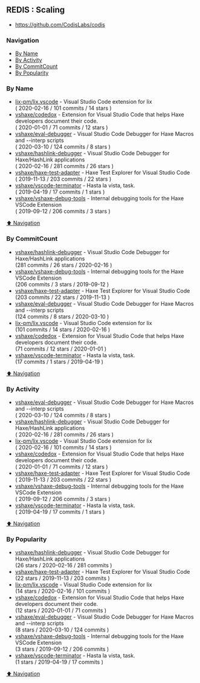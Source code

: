 ## REDIS : Scaling


- https://github.com/CodisLabs/codis


### Navigation

- [By Name](#by-name)
- [By Activity](#by-activity)
- [By CommitCount](#by-commitcount)
- [By Popularity](#by-popularity)

### By Name
<!-- PROJECTS_LIST -->
- [lix-pm/lix.vscode](https://github.com/lix-pm/lix.vscode) - Visual Studio Code extension for lix <br/> ( 2020-02-16 / 101 commits / 14 stars )
- [vshaxe/codedox](https://github.com/vshaxe/codedox) - Extension for Visual Studio Code that helps Haxe developers document their code. <br/> ( 2020-01-01 / 71 commits / 12 stars )
- [vshaxe/eval-debugger](https://github.com/vshaxe/eval-debugger) - Visual Studio Code Debugger for Haxe Macros and --interp scripts <br/> ( 2020-03-10 / 124 commits / 8 stars )
- [vshaxe/hashlink-debugger](https://github.com/vshaxe/hashlink-debugger) - Visual Studio Code Debugger for Haxe/HashLink applications <br/> ( 2020-02-16 / 281 commits / 26 stars )
- [vshaxe/haxe-test-adapter](https://github.com/vshaxe/haxe-test-adapter) - Haxe Test Explorer for Visual Studio Code <br/> ( 2019-11-13 / 203 commits / 22 stars )
- [vshaxe/vscode-terminator](https://github.com/vshaxe/vscode-terminator) - Hasta la vista, task. <br/> ( 2019-04-19 / 17 commits / 1 stars )
- [vshaxe/vshaxe-debug-tools](https://github.com/vshaxe/vshaxe-debug-tools) - Internal debugging tools for the Haxe VSCode Extension <br/> ( 2019-09-12 / 206 commits / 3 stars )
<!-- /PROJECTS_LIST -->

[⬆ Navigation](#navigation)

### By CommitCount
<!-- COMMITCOUNT_LIST -->
- [vshaxe/hashlink-debugger](https://github.com/vshaxe/hashlink-debugger) - Visual Studio Code Debugger for Haxe/HashLink applications <br/> (281 commits / 26 stars / 2020-02-16 )
- [vshaxe/vshaxe-debug-tools](https://github.com/vshaxe/vshaxe-debug-tools) - Internal debugging tools for the Haxe VSCode Extension <br/> (206 commits / 3 stars / 2019-09-12 )
- [vshaxe/haxe-test-adapter](https://github.com/vshaxe/haxe-test-adapter) - Haxe Test Explorer for Visual Studio Code <br/> (203 commits / 22 stars / 2019-11-13 )
- [vshaxe/eval-debugger](https://github.com/vshaxe/eval-debugger) - Visual Studio Code Debugger for Haxe Macros and --interp scripts <br/> (124 commits / 8 stars / 2020-03-10 )
- [lix-pm/lix.vscode](https://github.com/lix-pm/lix.vscode) - Visual Studio Code extension for lix <br/> (101 commits / 14 stars / 2020-02-16 )
- [vshaxe/codedox](https://github.com/vshaxe/codedox) - Extension for Visual Studio Code that helps Haxe developers document their code. <br/> (71 commits / 12 stars / 2020-01-01 )
- [vshaxe/vscode-terminator](https://github.com/vshaxe/vscode-terminator) - Hasta la vista, task. <br/> (17 commits / 1 stars / 2019-04-19 )
<!-- /COMMITCOUNT_LIST -->
[⬆ Navigation](#navigation)

### By Activity
<!-- ACTIVITY_LIST -->
- [vshaxe/eval-debugger](https://github.com/vshaxe/eval-debugger) - Visual Studio Code Debugger for Haxe Macros and --interp scripts <br/> ( 2020-03-10 / 124 commits / 8 stars )
- [vshaxe/hashlink-debugger](https://github.com/vshaxe/hashlink-debugger) - Visual Studio Code Debugger for Haxe/HashLink applications <br/> ( 2020-02-16 / 281 commits / 26 stars )
- [lix-pm/lix.vscode](https://github.com/lix-pm/lix.vscode) - Visual Studio Code extension for lix <br/> ( 2020-02-16 / 101 commits / 14 stars )
- [vshaxe/codedox](https://github.com/vshaxe/codedox) - Extension for Visual Studio Code that helps Haxe developers document their code. <br/> ( 2020-01-01 / 71 commits / 12 stars )
- [vshaxe/haxe-test-adapter](https://github.com/vshaxe/haxe-test-adapter) - Haxe Test Explorer for Visual Studio Code <br/> ( 2019-11-13 / 203 commits / 22 stars )
- [vshaxe/vshaxe-debug-tools](https://github.com/vshaxe/vshaxe-debug-tools) - Internal debugging tools for the Haxe VSCode Extension <br/> ( 2019-09-12 / 206 commits / 3 stars )
- [vshaxe/vscode-terminator](https://github.com/vshaxe/vscode-terminator) - Hasta la vista, task. <br/> ( 2019-04-19 / 17 commits / 1 stars )
<!-- /ACTIVITY_LIST -->

[⬆ Navigation](#navigation)

### By Popularity
<!-- POPULARITY_LIST -->
- [vshaxe/hashlink-debugger](https://github.com/vshaxe/hashlink-debugger) - Visual Studio Code Debugger for Haxe/HashLink applications <br/> (26 stars / 2020-02-16 / 281 commits )
- [vshaxe/haxe-test-adapter](https://github.com/vshaxe/haxe-test-adapter) - Haxe Test Explorer for Visual Studio Code <br/> (22 stars / 2019-11-13 / 203 commits )
- [lix-pm/lix.vscode](https://github.com/lix-pm/lix.vscode) - Visual Studio Code extension for lix <br/> (14 stars / 2020-02-16 / 101 commits )
- [vshaxe/codedox](https://github.com/vshaxe/codedox) - Extension for Visual Studio Code that helps Haxe developers document their code. <br/> (12 stars / 2020-01-01 / 71 commits )
- [vshaxe/eval-debugger](https://github.com/vshaxe/eval-debugger) - Visual Studio Code Debugger for Haxe Macros and --interp scripts <br/> (8 stars / 2020-03-10 / 124 commits )
- [vshaxe/vshaxe-debug-tools](https://github.com/vshaxe/vshaxe-debug-tools) - Internal debugging tools for the Haxe VSCode Extension <br/> (3 stars / 2019-09-12 / 206 commits )
- [vshaxe/vscode-terminator](https://github.com/vshaxe/vscode-terminator) - Hasta la vista, task. <br/> (1 stars / 2019-04-19 / 17 commits )
<!-- /POPULARITY_LIST -->

[⬆ Navigation](#navigation)
